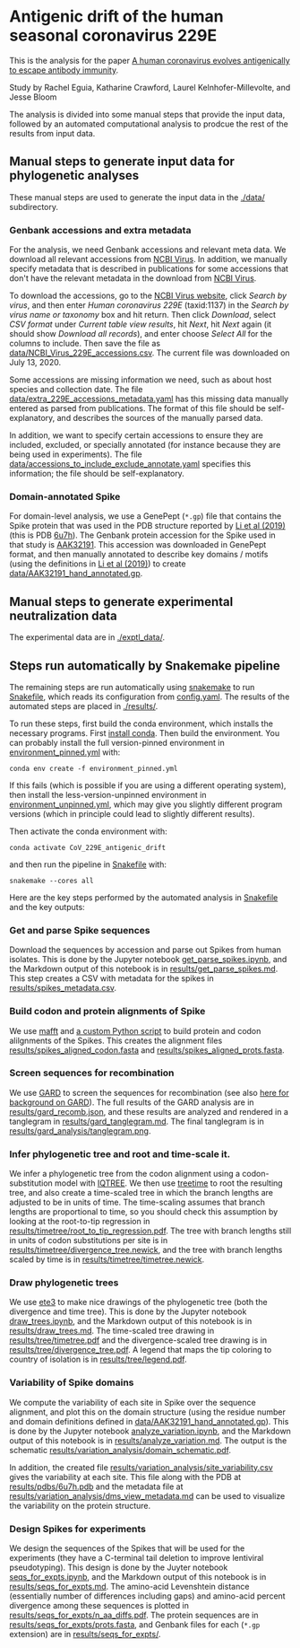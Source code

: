 # Antigenic drift of the human seasonal coronavirus 229E

This is the analysis for the paper [A human coronavirus evolves antigenically to escape antibody immunity](https://www.biorxiv.org/content/10.1101/2020.12.17.423313v1).

Study by Rachel Eguia, Katharine Crawford, Laurel Kelnhofer-Millevolte, and Jesse Bloom

The analysis is divided into some manual steps that provide the input data, followed by an automated computational analysis to prodcue the rest of the results from input data.

## Manual steps to generate input data for phylogenetic analyses
These manual steps are used to generate the input data in the [./data/](data) subdirectory.

### Genbank accessions and extra metadata
For the analysis, we need Genbank accessions and relevant meta data.
We download all relevant accessions from [NCBI Virus](https://www.ncbi.nlm.nih.gov/labs/virus/).
In addition, we manually specify metadata that is described in publications for some accessions that don't have the relevant metadata in the download from [NCBI Virus](https://www.ncbi.nlm.nih.gov/labs/virus/).

To download the accessions, go to the [NCBI Virus website](https://www.ncbi.nlm.nih.gov/labs/virus/), click *Search by virus*, and then enter *Human coronavirus 229E* (taxid:1137) in the *Search by virus name or taxonomy* box and hit return.
Then click *Download*, select *CSV format* under *Current table view results*, hit *Next*, hit *Next* again (it should show *Download all records*), and enter choose *Select All* for the columns to include.
Then save the file as [data/NCBI_Virus_229E_accessions.csv](data/NCBI_Virus_229E_accessions.csv).
The current file was downloaded on July 13, 2020.

Some accessions are missing information we need, such as about host species and collection date.
The file [data/extra_229E_accessions_metadata.yaml](data/extra_229E_accessions_metadata.yaml) has this missing data manually entered as parsed from publications.
The format of this file should be self-explanatory, and describes the sources of the manually parsed data.

In addition, we want to specify certain accessions to ensure they are included, excluded, or specially annotated (for instance because they are being used in experiments).
The file [data/accessions_to_include_exclude_annotate.yaml](data/accessions_to_include_exclude_annotate.yaml) specifies this information; the file should be self-explanatory.

### Domain-annotated Spike
For domain-level analysis, we use a GenePept (`*.gp`) file that contains the Spike protein that was used in the PDB structure reported by [Li et al (2019)](https://elifesciences.org/articles/51230) (this is PDB [6u7h](https://www.rcsb.org/structure/6U7H)).
The Genbank protein accession for the Spike used in that study is [AAK32191](https://www.ncbi.nlm.nih.gov/protein/AAK32191).
This accession was downloaded in GenePept format, and then manually annotated to describe key domains / motifs (using the definitions in [Li et al (2019)](https://elifesciences.org/articles/51230)) to create [data/AAK32191_hand_annotated.gp](data/AAK32191_hand_annotated.gp).

## Manual steps to generate experimental neutralization data
The experimental data are in [./exptl_data/](exptl_data).

## Steps run automatically by Snakemake pipeline
The remaining steps are run automatically using [snakemake](https://snakemake.readthedocs.io/) to run [Snakefile](Snakefile), which reads its configuration from [config.yaml](config.yaml).
The results of the automated steps are placed in [./results/](results).

To run these steps, first build the conda environment, which installs the necessary programs.
First [install conda](https://docs.conda.io/projects/conda/en/latest/user-guide/install/).
Then build the environment.
You can probably install the full version-pinned environment in [environment_pinned.yml](environment_pinned.yml) with:

    conda env create -f environment_pinned.yml

If this fails (which is possible if you are using a different operating system), then install the less-version-unpinned environment in [environment_unpinned.yml](environment_unpinned.yml), which may give you slightly different program versions (which in principle could lead to slightly different results).

Then activate the conda environment with:

    conda activate CoV_229E_antigenic_drift

and then run the pipeline in [Snakefile](Snakefile) with:

    snakemake --cores all

Here are the key steps performed by the automated analysis in [Snakefile](Snakefile) and the key outputs:

### Get and parse Spike sequences
Download the sequences by accession and parse out Spikes from human isolates.
This is done by the Jupyter notebook [get_parse_spikes.ipynb](get_parse_spikes.ipynb), and the Markdown output of this notebook is in [results/get_parse_spikes.md](results/get_parse_spikes.md).
This step creates a CSV with metadata for the spikes in [results/spikes_metadata.csv](results/spikes_metadata.csv).

### Build codon and protein alignments of Spike
We use [mafft](https://mafft.cbrc.jp/alignment/software/) and [a custom Python script](prot_to_codon_alignment.py) to build protein and codon alilgnments of the Spikes.
This creates the alignment files [results/spikes_aligned_codon.fasta](results/spikes_aligned_codon.fasta) and [results/spikes_aligned_prots.fasta](results/spikes_aligned_prots.fasta).

### Screen sequences for recombination
We use [GARD](https://academic.oup.com/bioinformatics/article/22/24/3096/208339) to screen the sequences for recombination (see also [here for background on GARD](https://link.springer.com/protocol/10.1007/978-1-4939-9074-0_14)).
The full results of the GARD analysis are in [results/gard_recomb.json](results/gard_recomb.json), and these results are analyzed and rendered in a tanglegram in [results/gard_tanglegram.md](results/gard_tanglegram.md).
The final tanglegram is in [results/gard_analysis/tanglegram.png](results/gard_analysis/tanglegram.png).

### Infer phylogenetic tree and root and time-scale it.
We infer a phylogenetic tree from the codon alignment using a codon-substitution model with [IQTREE](http://www.iqtree.org/).
We then use [treetime](https://treetime.readthedocs.io/) to root the resulting tree, and also create a time-scaled tree in which the branch lengths are adjusted to be in units of time.
The time-scaling assumes that branch lengths are proportional to time, so you should check this assumption by looking at the root-to-tip regression in [results/timetree/root_to_tip_regression.pdf](results/timetree/root_to_tip_regression.pdf).
The tree with branch lengths still in units of codon substitutions per site is in [results/timetree/divergence_tree.newick](results/timetree/divergence_tree.newick), and the tree with branch lengths scaled by time is in [results/timetree/timetree.newick](results/timetree/timetree.newick).

### Draw phylogenetic trees
We use [ete3](http://etetoolkit.org/) to make nice drawings of the phylogenetic tree (both the divergence and time tree).
This is done by the Jupyter notebook [draw_trees.ipynb](draw_trees.ipynb), and the Markdown output of this notebook is in [results/draw_trees.md](results/draw_trees.md).
The time-scaled tree drawing in [results/tree/timetree.pdf](results/tree/timetree.pdf) and the divergence-scaled tree drawing is in [results/tree/divergence_tree.pdf](results/tree/divergence_tree.pdf).
A legend that maps the tip coloring to country of isolation is in [results/tree/legend.pdf](results/tree/legend.pdf).

### Variability of Spike domains
We compute the variability of each site in Spike over the sequence alignment, and plot this on the domain structure (using the residue number and domain definitions defined in [data/AAK32191_hand_annotated.gp](data/AAK32191_hand_annotated.gp)).
This is done by the Jupyter notebook [analyze_variation.ipynb](analyze_variation.ipynb), and the Markdown output of this notebook is in [results/analyze_variation.md](results/analyze_variation.md).
The output is the schematic [results/variation_analysis/domain_schematic.pdf](results/variation_analysis/domain_schematic.pdf).

In addition, the created file [results/variation_analysis/site_variability.csv](results/variation_analysis/site_variability.csv) gives the variability at each site.
This file along with the PDB at [results/pdbs/6u7h.pdb](results/pdbs/6u7h.pdb) and the metadata file at [results/variation_analysis/dms_view_metadata.md](results/variation_analysis/dms_view_metadata.md) can be used to visualize the variability on the protein structure.

### Design Spikes for experiments
We design the sequences of the Spikes that will be used for the experiments (they have a C-terminal tail deletion to improve lentiviral pseudotyping).
This design is done by the Juyter notebook [seqs_for_expts.ipynb](seqs_for_expts.ipynb), and the Markdown output of this notebook is in [results/seqs_for_expts.md](results/seqs_for_expts.md).
The amino-acid Levenshtein distance (essentially number of differences including gaps) and amino-acid percent divergence among these sequences is plotted in [results/seqs_for_expts/n_aa_diffs.pdf](results/seqs_for_expts/n_aa_diffs.pdf).
The protein sequences are in [results/seqs_for_expts/prots.fasta](results/seqs_for_expts/prots.fasta), and Genbank files for each (`*.gp` extension) are in [results/seqs_for_expts/](results/seqs_for_expts).
